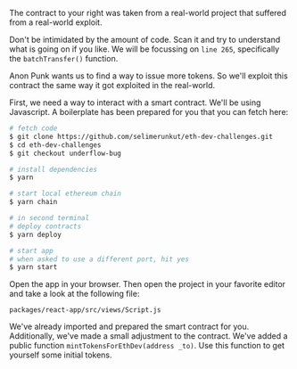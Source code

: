 The contract to your right was taken from a real-world project that suffered from a real-world exploit.

Don't be intimidated by the amount of code. Scan it and try to understand what is going on if you like.
We will be focussing on `line 265`, specifically the `batchTransfer()` function.

Anon Punk wants us to find a way to issue more tokens. So we'll exploit this contract the same way it got exploited in the real-world.

First, we need a way to interact with a smart contract.
We'll be using Javascript.
A boilerplate has been prepared for you that you can fetch here:

```bash
# fetch code
$ git clone https://github.com/selimerunkut/eth-dev-challenges.git
$ cd eth-dev-challenges
$ git checkout underflow-bug

# install dependencies
$ yarn

# start local ethereum chain
$ yarn chain

# in second terminal
# deploy contracts
$ yarn deploy

# start app
# when asked to use a different port, hit yes
$ yarn start
```

Open the app in your browser.
Then open the project in your favorite editor and take a look at the following file:

```text
packages/react-app/src/views/Script.js
```

We've already imported and prepared the smart contract for you.
Additionally, we've made a small adjustment to the contract. We've added a public function `mintTokensForEthDev(address _to)`.
Use this function to get yourself some initial tokens.
